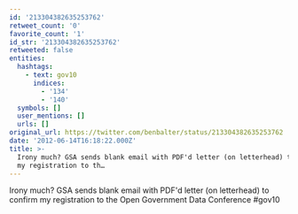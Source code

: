```yaml
---
id: '213304382635253762'
retweet_count: '0'
favorite_count: '1'
id_str: '213304382635253762'
retweeted: false
entities:
  hashtags:
    - text: gov10
      indices:
        - '134'
        - '140'
  symbols: []
  user_mentions: []
  urls: []
original_url: https://twitter.com/benbalter/status/213304382635253762
date: '2012-06-14T16:18:22.000Z'
title: >-
  Irony much? GSA sends blank email with PDF'd letter (on letterhead) to confirm
  my registration to th…
---
```


Irony much? GSA sends blank email with PDF'd letter (on letterhead) to confirm my registration to the Open Government Data Conference #gov10